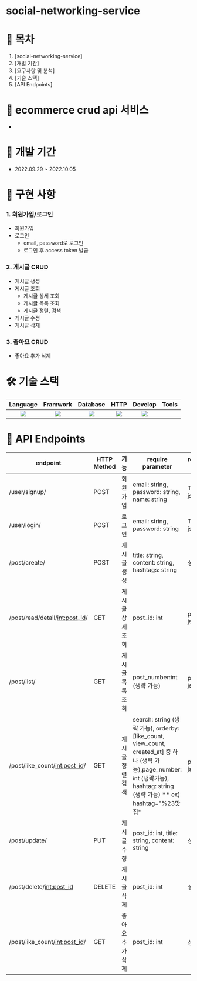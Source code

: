 # social-networking-service
# 📎 목차

1. [social-networking-service]
2. [개발 기간]
3. [요구사항 및 분석]
4. [기술 스택]
5. [API Endpoints]


# 🚀 ecommerce crud api 서비스
- 

# 📆 개발 기간
- 2022.09.29 ~ 2022.10.05


# 📝 구현 사항
### 1. 회원가입/로그인

- 회원가입
- 로그인
  - email, password로 로그인
  - 로그인 후 access token 발급

  
### 2. 게시글 CRUD

- 게시글 생성
- 게시글 조회
  - 게시글 상세 조회
  - 게시글 목록 조회
  - 게시글 정렬, 검색
- 게시글 수정
- 게시글 삭제


### 3. 좋아요 CRUD

- 좋아요 추가 삭제


# 🛠 기술 스택
Language | Framwork | Database | HTTP | Develop | Tools
| :----------------------------------------------------------------------------------------------------: | :----------------------------------------------------------------------------------------------------: | :--------------------------------------------------------------------------------------------------: | :----------------------------------------------------------------------------------------------------------: | :------------------------------------------------------------------------------------------------------: | :------------------------------------------------------------------------------------------------------: |
| <img src="https://img.shields.io/badge/python-3776AB?style=for-the-badge&logo=python&logoColor=white"> | <img src="https://img.shields.io/badge/django-092E20?style=for-the-badge&logo=django&logoColor=white"> | <img src="https://img.shields.io/badge/mysql-4479A1?style=for-the-badge&logo=mysql&logoColor=white"> | <img src="https://img.shields.io/badge/postman-FF6C37?style=for-the-badge&logo=postman&logoColor=white"> | <img src="https://img.shields.io/badge/git-F05032?style=for-the-badge&logo=git&logoColor=white"> 

# 🎯 API Endpoints
| endpoint | HTTP Method | 기능   | require parameter                                                                                                   | response data |
|----------|-------------|------|---------------------------------------------------------------------------------------------------------------------|---------------|
| /user/signup/ | POST | 회원가입 | email: string, password: string, name: string | Token: json |
| /user/login/ | POST | 로그인 | email: string, password: string | Token: json |
| /post/create/ | POST | 게시글 생성 | title: string, content: string, hashtags: string | 성공 여부 |
| /post/read/detail/<int:post_id>/ | GET | 게시글 상세 조회 | post_id: int | post_list: json |
| /post/list/ | GET | 게시글 목록 조회 | post_number:int (생략 가능) | post: json |
| /post/like_count/<int:post_id>/ | GET | 게시글 정렬 검색 | search: string (생략 가능), orderby: [like_count, view_count, created_at] 중 하나 (생략 가능),page_number: int (생략가능), hashtag: string (생략 가능)  ** ex) hashtag="%23맛집"  | post_list: json |
| /post/update/ | PUT | 게시글 수정 | post_id: int, title: string, content: string | 성공 여부 |
| /post/delete/<int:post_id> | DELETE | 게시글 삭제 | post_id: int | 성공 여부 |
| /post/like_count/<int:post_id>/ | GET | 좋아요 추가 삭제 | post_id: int | 성공 여부 |


